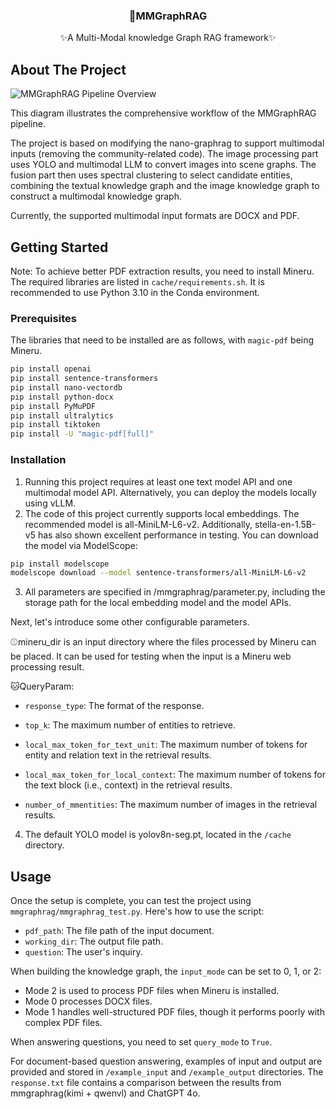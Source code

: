 <!-- PROJECT LOGO -->
<h3 align="center">🎉MMGraphRAG</h3>

  <p align="center">
    ✨A Multi-Modal knowledge Graph RAG framework✨
  </p>
</div>


<!-- ABOUT THE PROJECT -->
## About The Project

![MMGraphRAG Pipeline Overview](https://github.com/wanxueyao/MMGraphRAG/blob/main/fig.png)

This diagram illustrates the comprehensive workflow of the MMGraphRAG pipeline.

The project is based on modifying the nano-graphrag to support multimodal inputs (removing the community-related code). The image processing part uses YOLO and multimodal LLM to convert images into scene graphs. The fusion part then uses spectral clustering to select candidate entities, combining the textual knowledge graph and the image knowledge graph to construct a multimodal knowledge graph.

Currently, the supported multimodal input formats are DOCX and PDF.

<!-- GETTING STARTED -->
## Getting Started

Note: To achieve better PDF extraction results, you need to install Mineru. The required libraries are listed in `cache/requirements.sh`. It is recommended to use Python 3.10 in the Conda environment.

### Prerequisites

The libraries that need to be installed are as follows, with `magic-pdf` being Mineru.
```sh
pip install openai
pip install sentence-transformers
pip install nano-vectordb
pip install python-docx
pip install PyMuPDF
pip install ultralytics
pip install tiktoken
pip install -U "magic-pdf[full]"
```

### Installation

1. Running this project requires at least one text model API and one multimodal model API. Alternatively, you can deploy the models locally using vLLM.
2. The code of this project currently supports local embeddings. The recommended model is all-MiniLM-L6-v2. Additionally, stella-en-1.5B-v5 has also shown excellent performance in testing. You can download the model via ModelScope:
```sh
pip install modelscope
modelscope download --model sentence-transformers/all-MiniLM-L6-v2
```
3. All parameters are specified in /mmgraphrag/parameter.py, including the storage path for the local embedding model and the model APIs.

Next, let's introduce some other configurable parameters.

⚾mineru_dir is an input directory where the files processed by Mineru can be placed. It can be used for testing when the input is a Mineru web processing result.

🐱QueryParam:

- `response_type`: The format of the response.

- `top_k`: The maximum number of entities to retrieve.

- `local_max_token_for_text_unit`: The maximum number of tokens for entity and relation text in the retrieval results.

- `local_max_token_for_local_context`: The maximum number of tokens for the text block (i.e., context) in the retrieval results.

- `number_of_mmentities`: The maximum number of images in the retrieval results.

4. The default YOLO model is yolov8n-seg.pt, located in the `/cache` directory.

<!-- USAGE EXAMPLES -->
## Usage

Once the setup is complete, you can test the project using `mmgraphrag/mmgraphrag_test.py`. Here's how to use the script:

- `pdf_path`: The file path of the input document.
- `working_dir`: The output file path.
- `question`: The user's inquiry.

When building the knowledge graph, the `input_mode` can be set to 0, 1, or 2:
- Mode 2 is used to process PDF files when Mineru is installed.
- Mode 0 processes DOCX files.
- Mode 1 handles well-structured PDF files, though it performs poorly with complex PDF files.

When answering questions, you need to set `query_mode` to `True`.

For document-based question answering, examples of input and output are provided and stored in `/example_input` and `/example_output` directories. The `response.txt` file contains a comparison between the results from mmgraphrag(kimi + qwenvl) and ChatGPT 4o.
